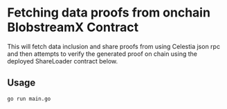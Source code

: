 # Fetching data proofs from onchain BlobstreamX Contract

This will fetch data inclusion and share proofs from using Celestia json rpc and then attempts to verify the generated proof on chain using the deployed ShareLoader contract below.

## Usage

```
go run main.go
```

